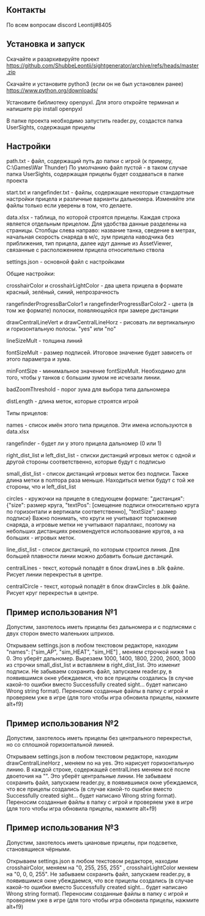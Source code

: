 Контакты
--------

По всем вопросам discord Leontij#8405

Установка и запуск
------------------

Скачайте и разархивируйте проект https://github.com/ShubbeLeontij/sightgenerator/archive/refs/heads/master.zip

Скачайте и установите python3 (если он не был установлен ранее) https://www.python.org/downloads/

Установите библиотеку openpyxl. Для этого откройте терминал и напишите pip install openpyxl

В папке проекта необходимо запустить reader.py, создастся папка UserSights, содержащая прицелы

Настройки
---------

path.txt - файл, содержащий путь до папки с игрой (к примеру, C:\Games\War Thunder)
По умолчанию файл пустой - в таком случае папка UserSights, содержащая прицелы будет создаваться в папке проекта

start.txt и rangefinder.txt - файлы, содержащие некоторые стандартные настройки прицела и различные варианты дальномера. 
Изменяйте эти файлы только если уверены в том, что делаете. 

data.xlsx - таблица, по которой строятся прицелы. Каждая строка является отдельным прицелом. Для удобства данные разделены на страницы.
Столбцы слева направо: название танка, сведение в метрах, начальная скорость снаряда в м/с, зум прицела наводчика без приближения, тип прицела, далее идут данные из AssetViewer, связанные с расположением прицела относительно ствола

settings.json - основной файл с настройками

Общие настройки:

crosshairColor и crosshairLightColor - два цвета прицела в формате красный, зелёный, синий, непрозрачность

rangefinderProgressBarColor1 и rangefinderProgressBarColor2 - цвета (в том же формате) полоски, появляющейся при замере дистанции

drawCentralLineVert и drawCentralLineHorz - рисовать ли вертикальную и горизонтальную полосы. "yes" или "no"

lineSizeMult - толщина линий

fontSizeMult - размер подписей. Итоговое значение будет зависеть от этого параметра и зума. 

minFontSize - минимальное значение fontSizeMult. Необходимо для того, чтобы у танков с большим зумом не исчезали линии. 

badZoomThreshold - порог зума для выбора типа дальномера

distLength - длина меток, которые строятся игрой

Типы прицелов:

names - список имён этого типа прицелов. Эти имена используются в data.xlsx

rangefinder - будет ли у этого прицела дальномер (0 или 1)

right_dist_list и left_dist_list - списки дистанций игровых меток с одной и другой стороны соответственно, которые будут с подписью

small_dist_list - список дистанций игровых меток без подписи. Также длина метки в полтора раза меньше. Находиться метки будут с той же стороны, что и left_dist_list

circles - кружочки на прицеле в следующем формате: "дистанция": {"size":  размер круга, "textPos": [смещение подписи относительно круга по горизонтали и вертикали соответственно], "textSize": размер подписи}
Важно понимать, что круги не учитывают торможение снаряда, а игровые метки не учитывают параллакс, поэтому на небольших дистанциях рекомендуется использование кругов, а на больших - игровых меток. 

line_dist_list - список дистанций, по которым строится линия. Для большей плавности линии можно добавить больше дистанций. 

centralLines - текст, который попадёт в блок drawLines в .blk файле. Рисует линии перекрестья в центре. 

centralCircle - текст, который попадёт в блок drawCircles в .blk файле. Рисует круг перекрестья в центре. 

Пример использования №1
-----------------------
Допустим, захотелось иметь прицелы без дальномера и с подписями с двух сторон вместо маленьких штрихов.

Открываем settings.json в любом текстовом редакторе, находим "names": ["sim_AP", "sim_HEAT", "sim_HE"] , меняем строчкой ниже 1 на 0. Это уберёт дальномер. 
Вырезаем 1000, 1400, 1800, 2200, 2600, 3000 из строчки small_dist_list и вставляем в right_dist_list. Это изменит подписи. 
Не забываем сохранить файл, запускаем reader.py, в появившимся окне убеждаемся, что все прицелы создались (в случае какой-то ошибки вместо Successfully created sight... будет написано Wrong string format). 
Переносим созданные файлы в папку с игрой и проверяем уже в игре (для того чтобы игра обновила прицелы, нажмите alt+f9)

Пример использования №2
-----------------------
Допустим, захотелось иметь прицелы без центрального перекрестья, но со сплошной горизонтальной линией.

Открываем settings.json в любом текстовом редакторе, находим drawCentralLineHorz , меняем no на yes. Это нарисует горизонтальную линию. 
В каждой строке, содержащей centralLines меняем всё после двоеточия на "". Это уберёт центральные линии. 
Не забываем сохранить файл, запускаем reader.py, в появившимся окне убеждаемся, что все прицелы создались (в случае какой-то ошибки вместо Successfully created sight... будет написано Wrong string format). 
Переносим созданные файлы в папку с игрой и проверяем уже в игре (для того чтобы игра обновила прицелы, нажмите alt+f9)

Пример использования №3
-----------------------
Допустим, захотелось иметь циановые прицелы, при подсветке, становящиеся чёрными.

Открываем settings.json в любом текстовом редакторе, находим crosshairColor, меняем на "0, 255, 255, 255" , crosshairLightColor меняем на "0, 0, 0, 255". 
Не забываем сохранить файл, запускаем reader.py, в появившимся окне убеждаемся, что все прицелы создались (в случае какой-то ошибки вместо Successfully created sight... будет написано Wrong string format). 
Переносим созданные файлы в папку с игрой и проверяем уже в игре (для того чтобы игра обновила прицелы, нажмите alt+f9)